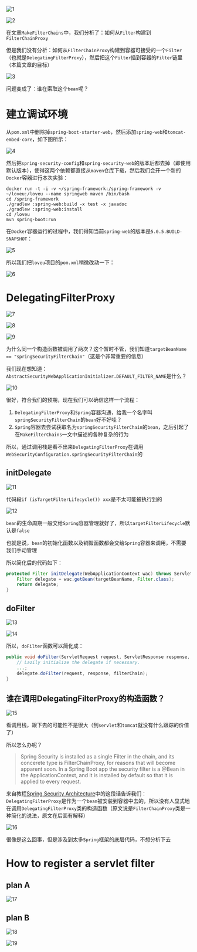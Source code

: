 ![1](1.jpg)

![2](2.jpg)

在文章`MakeFilterChains`中，我们分析了：如何从`Filter`构建到`FilterChainProxy`

但是我们没有分析：如何从`FilterChainProxy`构建到容器可接受的一个`Filter`（也就是`DelegatingFilterProxy`），然后把这个`Filter`插到容器的`Filter`链里（本篇文章的目标）

![3](3.jpg)

问题变成了：谁在索取这个`bean`呢？

# 建立调试环境 #

从`pom.xml`中删除掉`spring-boot-starter-web`，然后添加`spring-web`和`tomcat-embed-core`，如下图所示：

![4](4.jpg)

然后把`spring-security-config`和`spring-security-web`的版本后都去掉（即使用默认版本），使得这两个依赖都直接从`maven`仓库下载，然后我们会开一个新的`Docker`容器进行本次实验：

```shell
docker run -t -i -v ~/spring-framework:/spring-framework -v ~/loveu:/loveu --name springweb maven /bin/bash
cd /spring-framework
./gradlew :spring-web:build -x test -x javadoc
./gradlew :spring-web:install
cd /loveu
mvn spring-boot:run
```

在`Docker`容器运行的过程中，我们得知当前`spring-web`的版本是`5.0.5.BUILD-SNAPSHOT`：

![5](5.jpg)

所以我们把`loveu`项目的`pom.xml`稍微改动一下：

![6](6.jpg)

# DelegatingFilterProxy #

![7](7.jpg)

![8](8.jpg)

![9](9.jpg)

为什么同一个构造函数被调用了两次？这个暂时不管，我们知道`targetBeanName == "springSecurityFilterChain"`（这是个非常重要的信息）

我们现在想知道：`AbstractSecurityWebApplicationInitializer.DEFAULT_FILTER_NAME`是什么？

![10](10.jpg)

很好，符合我们的预期，现在我们可以确信这样一个流程：

1. `DelegatingFilterProxy`和`Spring`容器沟通，给我一个名字叫`springSecurityFilterChain`的`bean`好不好哇？
2. `Spring`容器去尝试获取名为`springSecurityFilterChain`的`bean`，之后引起了在`MakeFilterChains`一文中描述的各种复杂的行为

所以，通过调用栈是看不出来`DelegatingFilterProxy`在调用`WebSecurityConfiguration.springSecurityFilterChain`的

## initDelegate ##

![11](11.jpg)

代码段`if (isTargetFilterLifecycle()) xxx`是不太可能被执行到的

![12](12.jpg)

`bean`的生命周期一般交给`Spring`容器管理就好了，所以`targetFilterLifecycle`默认是`false`

也就是说，`bean`的初始化函数以及销毁函数都会交给`Spring`容器来调用，不需要我们手动管理

所以简化后的代码如下：

```java
protected Filter initDelegate(WebApplicationContext wac) throws ServletException {
    Filter delegate = wac.getBean(targetBeanName, Filter.class);
    return delegate;
}
```

## doFilter ##

![13](13.jpg)

![14](14.jpg)

所以，`doFilter`函数可以简化成：

```java
public void doFilter(ServletRequest request, ServletResponse response, FilterChain filterChain) throws ServletException, IOException {
    // Lazily initialize the delegate if necessary.
    ...;
    delegate.doFilter(request, response, filterChain);
}
```

## 谁在调用DelegatingFilterProxy的构造函数？ ##

![15](15.jpg)

看调用栈，跟下去的可能性不是很大（到`servlet`和`tomcat`就没有什么跟踪的价值了）

所以怎么办呢？

> Spring Security is installed as a single Filter in the chain, and its concerete type is FilterChainProxy, for reasons that will become apparent soon. In a Spring Boot app the security filter is a @Bean in the ApplicationContext, and it is installed by default so that it is applied to every request.

来自教程[Spring Security Architecture](https://spring.io/guides/topicals/spring-security-architecture)中的这段话告诉我们：`DelegatingFilterProxy`是作为一个`bean`被安装到容器中去的，所以没有人显式地在调用`DelegatingFilterProxy`类的构造函数（原文说是`FilterChainProxy`类是一种简化的说法，原文在后面有解释）

![16](16.jpg)

很像是这么回事，但是涉及到太多`Spring`框架的底层代码，不想分析下去

# How to register a servlet filter #

## plan A ##

![17](17.jpg)

## plan B ##

![18](18.jpg)

![19](19.jpg)
